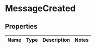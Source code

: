 
# MessageCreated

## Properties
Name | Type | Description | Notes
------------ | ------------- | ------------- | -------------



